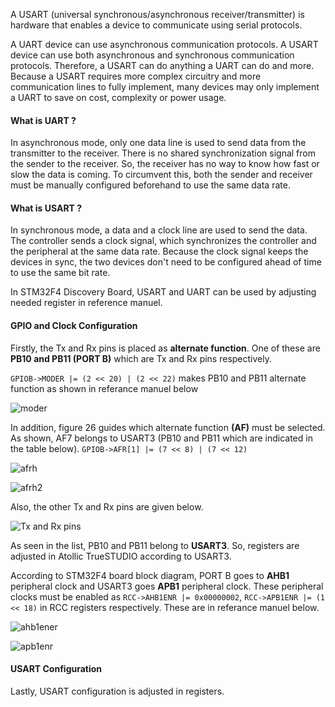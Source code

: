 A USART (universal synchronous/asynchronous receiver/transmitter) is hardware that enables a device to communicate using serial protocols.

A UART device can use asynchronous communication protocols. A USART device can use both asynchronous and synchronous communication protocols. Therefore, a USART can do anything a UART can do and more. Because a USART requires more complex circuitry and more communication lines to fully implement, many devices may only implement a UART to save on cost, complexity or power usage.

#### What is UART ?
In asynchronous mode, only one data line is used to send data from the transmitter to the receiver. There is no shared synchronization signal from the sender to the receiver. So, the receiver has no way to know how fast or slow the data is coming. To circumvent this, both the sender and receiver must be manually configured beforehand to use the same data rate.

#### What is USART ?
In synchronous mode, a data and a clock line are used to send the data. The controller sends a clock signal, which synchronizes the controller and the peripheral at the same data rate. Because the clock signal keeps the devices in sync, the two devices don't need to be configured ahead of time to use the same bit rate.

In STM32F4 Discovery Board, USART and UART can be used by adjusting needed register in reference manuel.

#### GPIO and Clock Configuration
Firstly, the Tx and Rx pins is placed as **alternate function**. One of these are **PB10 and PB11 (PORT B)** which are Tx and Rx pins respectively.

`GPIOB->MODER |= (2 << 20) | (2 << 22)` makes PB10 and PB11 alternate function as shown in referance manuel below

![moder](https://github.com/yasinsulhan/USART-REGISTER/assets/109728194/54109527-3fa9-4875-b952-493f86b27035)

In addition, figure 26 guides which alternate function **(AF)** must be selected. As shown, AF7 belongs to USART3 (PB10 and PB11 which are indicated in the table below). `GPIOB->AFR[1] |= (7 << 8) | (7 << 12)`

![afrh](https://github.com/yasinsulhan/USART-REGISTER/assets/109728194/6976f3a6-4f55-4e72-9853-713389ef2ad7)

![afrh2](https://github.com/yasinsulhan/USART-REGISTER/assets/109728194/e070e34a-713b-45f0-aced-5e11f71ea871)

Also, the other Tx and Rx pins are given below.

![Tx and Rx pins](https://github.com/yasinsulhan/USART-REGISTER/assets/109728194/0fd7b5c3-99b5-4fb0-b0b8-f0aff3177b3c)

As seen in the list, PB10 and PB11 belong to **USART3**. So, registers are adjusted in Atollic TrueSTUDIO according to USART3.

According to STM32F4 board block diagram, PORT B goes to **AHB1** peripheral clock and USART3 goes **APB1** peripheral clock. These peripheral clocks must be enabled as `RCC->AHB1ENR |= 0x00000002`, `RCC->APB1ENR |= (1 << 18)` in RCC registers respectively. These are in referance manuel below.

![ahb1ener](https://github.com/yasinsulhan/USART-REGISTER/assets/109728194/be3bb97f-554b-497a-b77b-f437390c01f3)

![apb1enr](https://github.com/yasinsulhan/USART-REGISTER/assets/109728194/f583dec2-2a5e-4f82-926d-c0fb9eed8072)

#### USART Configuration
Lastly, USART configuration is adjusted in registers. 







